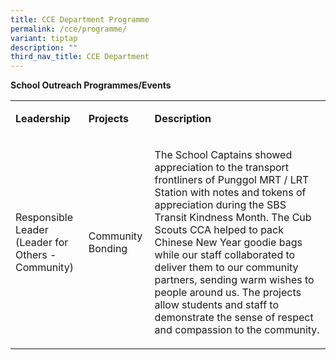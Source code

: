 ```yaml
---
title: CCE Department Programme
permalink: /cce/programme/
variant: tiptap
description: ""
third_nav_title: CCE Department
---
```

<p><strong>School Outreach Programmes/Events</strong>
</p>
<table style="minWidth: 75px">
<colgroup>
<col>
<col>
<col>
</colgroup>
<tbody>
<tr>
<td rowspan="1" colspan="1">
<p><strong>Leadership</strong>
</p>
</td>
<td rowspan="1" colspan="1">
<p><strong>Projects</strong>
</p>
</td>
<td rowspan="1" colspan="1">
<p><strong>Description</strong>
</p>
</td>
</tr>
<tr>
<td rowspan="1" colspan="1">
<p>Responsible Leader
<br>(Leader for Others - Community)</p>
</td>
<td rowspan="1" colspan="1">
<p>Community Bonding</p>
</td>
<td rowspan="1" colspan="1">
<p>The School Captains showed appreciation to the transport frontliners of
Punggol MRT / LRT Station with notes and tokens of appreciation during
the SBS Transit Kindness Month. The Cub Scouts CCA helped to pack Chinese
New Year goodie bags while our staff collaborated to deliver them to our
community partners, sending warm wishes to people around us. The projects
allow students and staff to demonstrate the sense of respect and compassion
to the community.</p>
</td>
</tr>
</tbody>
</table>
<p></p>